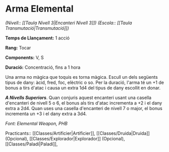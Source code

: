 # Arma Elemental

*(Nivell:: [[Taula Nivell 3|Encanteri Nivell 3]]) (Escola:: [[Taula Transmutació|Transmutació]])*

**Temps de Llançament:** 1 acció

**Rang:** Tocar

**Components:** V, S

**Duració:** Concentració, fins a 1 hora

Una arma no màgica que toquis es torna màgica. Escull un dels següents tipus de dany: àcid, fred, foc, elèctric o so. Per la duració, l'arma té un +1 de bonus a tirs d'atac i causa un extra 1d4 del tipus de dany escollit en donar.

***A Nivells Superiors***. Quan conjuris aquest encanteri usant una casella d'encanteri de nivell 5 o 6, el bonus als tirs d'atac incrementa a +2 i el dany extra a 2d4. Quan uses una casella d'encanteri de nivell 7 o major, el bonus incrementa un +3 i el dany extra a 3d4.


*Font: Elemental Weapon, PHB*



Practicants:: [[Classes/Artificier|Artificier]], [[Classes/Druida|Druida]] (Opcional), [[Classes/Explorador|Explorador]] (Opcional), [[Classes/Paladí|Paladí]],